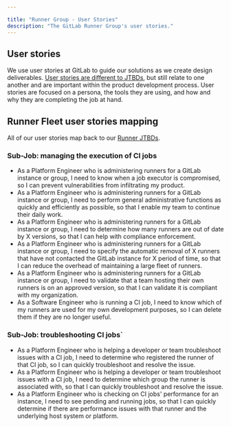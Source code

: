 ```yaml
---

title: "Runner Group - User Stories"
description: "The GitLab Runner Group's user stories."
---
```


## User stories

We use user stories at GitLab to guide our solutions as we create design deliverables. [User stories are different to JTBDs](/handbook/product/ux/jobs-to-be-done/#jtbd-user-stories-and-tasks), but still relate to one another and are important within the product development process. User stories are focused on a persona, the tools they are using, and how and why they are completing the job at hand.

## Runner Fleet user stories mapping

All of our user stories map back to our [Runner JTBDs](/handbook/engineering/development/ops/verify/runner/jtbd/).

### Sub-Job: managing the execution of CI jobs

- As a Platform Engineer who is administering runners for a GitLab instance or group, I need to know when a job executor is compromised, so I can prevent vulnerabilities from infiltrating my product.
- As a Platform Engineer who is administering runners for a GitLab instance or group, I need to perform general administrative functions as quickly and efficiently as possible, so that I enable my team to continue their daily work.
- As a Platform Engineer who is administering runners for a GitLab instance or group, I need to determine how many runners are out of date by X versions, so that I can help with compliance enforcement.
- As a Platform Engineer who is administering runners for a GitLab instance or group, I need to specify the automatic removal of X runners that have not contacted the GitLab instance for X period of time, so that I can reduce the overhead of maintaining a large fleet of runners.
- As a Platform Engineer who is administering runners for a GitLab instance or group, I need to validate that a team hosting their own runners is on an approved version, so that I can validate it is compliant with my organization.
- As a Software Engineer who is running a CI job, I need to know which of my runners are used for my own development purposes, so I can delete them if they are no longer useful.

### Sub-Job: troubleshooting CI jobs`

- As a Platform Engineer who is helping a developer or team troubleshoot issues with a CI job, I need to determine who registered the runner of that CI job, so I can quickly troubleshoot and resolve the issue.
- As a Platform Engineer who is helping a developer or team troubleshoot issues with a CI job, I need to determine which group the runner is associated with, so that I can quickly troubleshoot and resolve the issue.
- As a Platform Engineer who is checking on CI jobs' performance for an instance, I need to see pending and running jobs, so that I can quickly determine if there are performance issues with that runner and the underlying host system or platform.
